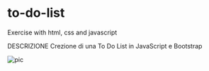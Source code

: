 # to-do-list
Exercise with html, css and javascript 


DESCRIZIONE 
Crezione di una To Do List in JavaScript e Bootstrap



![pic](https://user-images.githubusercontent.com/98649610/162702163-9f6f02c9-757c-4dc7-a1e0-b2febaaa3b91.JPG)
